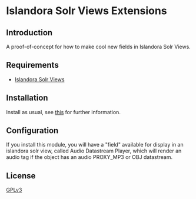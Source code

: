 # Islandora Solr Views Extensions

## Introduction

A proof-of-concept for how to make cool new fields in Islandora Solr Views. 

## Requirements

* [Islandora Solr Views](https://github.com/Islandora/islandora_solr_views)

## Installation

Install as usual, see [this](https://drupal.org/documentation/install/modules-themes/modules-7) for further information.

## Configuration

If you install this module, you will have a "field" available for display in an islandora solr view, called 
Audio Datastream Player, which will render an audio tag if the object has an audio PROXY_MP3 or OBJ datastream.

## License

[GPLv3](http://www.gnu.org/licenses/gpl-3.0.txt)
